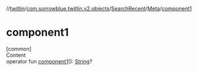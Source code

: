 //[twitlin](../../../index.md)/[com.sorrowblue.twitlin.v2.objects](../../index.md)/[SearchRecent](../index.md)/[Meta](index.md)/[component1](component1.md)



# component1  
[common]  
Content  
operator fun [component1](component1.md)(): [String](https://kotlinlang.org/api/latest/jvm/stdlib/kotlin/-string/index.html)?  



